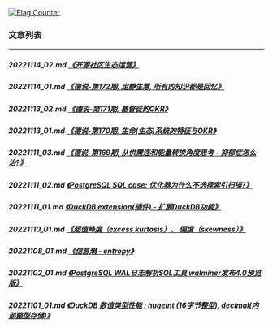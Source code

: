 <a rel="nofollow" href="http://info.flagcounter.com/h9V1"  ><img src="http://s03.flagcounter.com/count/h9V1/bg_FFFFFF/txt_000000/border_CCCCCC/columns_2/maxflags_12/viewers_0/labels_0/pageviews_0/flags_0/"  alt="Flag Counter"  border="0"  ></a>  
  
### 文章列表  
----  
##### 20221114_02.md   [《开源社区生态运营》](20221114_02.md)  
##### 20221114_01.md   [《德说-第172期, 定静生慧, 所有的知识都是回忆》](20221114_01.md)  
##### 20221113_02.md   [《德说-第171期, 基督徒的OKR》](20221113_02.md)  
##### 20221113_01.md   [《德说-第170期, 生命(生态)系统的特征与OKR》](20221113_01.md)  
##### 20221111_03.md   [《德说-第169期, 从供需连和能量转换角度思考 - 抑郁症怎么治?》](20221111_03.md)  
##### 20221111_02.md   [《PostgreSQL SQL case: 优化器为什么不选择索引扫描?》](20221111_02.md)  
##### 20221111_01.md   [《DuckDB extension(插件) - 扩展DuckDB功能》](20221111_01.md)  
##### 20221110_01.md   [《超值峰度（excess kurtosis）、 偏度（skewness）》](20221110_01.md)  
##### 20221108_01.md   [《信息熵 - entropy》](20221108_01.md)  
##### 20221102_01.md   [《PostgreSQL WAL日志解析SQL工具 walminer发布4.0预览版》](20221102_01.md)  
##### 20221101_01.md   [《DuckDB 数值类型性能 : hugeint (16字节整型), decimal(内部整型存储)》](20221101_01.md)  

